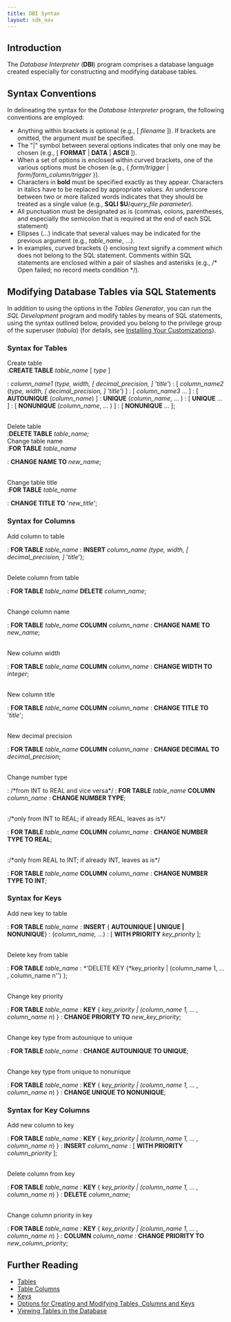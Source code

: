 ```yaml
---
title: DBI Syntax
layout: sdk_nav
---
```


## Introduction

The *Database Interpreter* (**DBI**) program comprises a database
language created especially for constructing and modifying database
tables.

## Syntax Conventions 

In delineating the syntax for the *Database Interpreter* program, the
following conventions are employed:

-   Anything within brackets is optional (e.g., \[ *filename* \]). If
    brackets are omitted, the argument *must* be specified.
-   The "\|" symbol between several options indicates that only one may
    be chosen (e.g., \[ **FORMAT** \| **DATA** \| **ASCII** \]).
-   When a set of options is enclosed within curved brackets, one of the
    various options must be chosen (e.g., { *form/trigger* \|
    *form/form_column/trigger* }).
-   Characters in **bold** must be specified exactly as they appear.
    Characters in italics have to be replaced by appropriate values. An
    underscore between two or more italized words indicates that they
    should be treated as a single value (e.g., **SQLI \$U**/*query_file
    parameter*).
-   All punctuation must be designated as is (commas, colons,
    parentheses, and especially the semicolon that is required at the
    end of each SQL statement)
-   Ellipses (\...) indicate that several values may be indicated for
    the previous argument (e.g., *table_name*, \...).
-   In examples, curved brackets {} enclosing text signify a comment
    which does not belong to the SQL statement. Comments within SQL
    statements are enclosed within a pair of slashes and asterisks
    (e.g., /\* Open failed; no record meets condition \*/).

## Modifying Database Tables via SQL Statements 

In addition to using the options in the *Tables Generator*, you can run
the *SQL Development* program and modify tables by means of SQL
statements, using the syntax outlined below, provided you belong to the
privilege group of the superuser (*tabula*) (for details, see
[Installing Your
Customizations](Installing-Your-Customizations )).

### Syntax for Tables 

Create table\
:**CREATE TABLE** *table_name* \[ *type* \]

:   *column_name1* (*type, width, \[ decimal_precision, \] 'title'*)
:   \[ *column_name2* (*type, width, \[ decimal_precision, \] 'title'*)
    \]
:   \[ *column_name3* \... \]
:   \[ **AUTOUNIQUE** (*column_name*) \]
:   **UNIQUE** (*column_name*, \... )
:   \[ **UNIQUE** \... \]
:   \[ **NONUNIQUE** (*column_name*, \... ) \]
:   \[ **NONUNIQUE** \... \];

\
Delete table\
:**DELETE TABLE** *table_name;*\
Change table name\
:**FOR TABLE** *table_name*

:   **CHANGE NAME TO** *new_name*;

\
Change table title\
:**FOR TABLE** *table_name*

:   **CHANGE TITLE TO** \'*new_title*\';

### Syntax for Columns 

Add column to table

:   **FOR TABLE** *table_name*
:   **INSERT** *column_name (type, width, \[ decimal_precision, \]*
    \'*title*\');

\
Delete column from table

:   **FOR TABLE** *table_name* **DELETE** *column_name*;

\
Change column name

:   **FOR TABLE** *table_name* **COLUMN** *column_name*
:   **CHANGE NAME TO** *new_name*;

\
New column width

:   **FOR TABLE** *table_name* **COLUMN** *column_name*
:   **CHANGE WIDTH TO** *integer*;

\
New column title

:   **FOR TABLE** *table_name* **COLUMN** *column_name*
:   **CHANGE TITLE TO** \'*title*\';

\
New decimal precision

:   **FOR TABLE** *table_name* **COLUMN** *column_name*
:   **CHANGE DECIMAL TO** *decimal_precision*;

\
Change number type

:   /\*from INT to REAL and vice versa\*/
:   **FOR TABLE** *table_name* **COLUMN** *column_name*
:   **CHANGE NUMBER TYPE**;

\
:/\*only from INT to REAL; if already REAL, leaves as is\*/

:   **FOR TABLE** *table_name* **COLUMN** *column_name*
:   **CHANGE NUMBER TYPE TO REAL**;

\
:/\*only from REAL to INT; if already INT, leaves as is\*/

:   **FOR TABLE** *table_name* **COLUMN** *column_name*
:   **CHANGE NUMBER TYPE TO INT**;

### Syntax for Keys 

Add new key to table

:   **FOR TABLE** *table_name*
:   **INSERT** { **AUTOUNIQUE \| UNIQUE \| NONUNIQUE**}
:   (*column_name, \...*)
:   \[ **WITH PRIORITY** *key_priority* \];

\
Delete key from table

:   **FOR TABLE** *table_name*
:   *\'DELETE KEY {*key_priority \| (column_name 1, \... , column_name
    n\'\') };

\
Change key priority

:   **FOR TABLE** *table_name*
:   **KEY** { *key_priority \| (column_name 1, \... , column_name n*) }
:   **CHANGE PRIORITY TO** *new_key_priority*;

\
Change key type from autounique to unique

:   **FOR TABLE** *table_name*
:   **CHANGE AUTOUNIQUE TO UNIQUE**;

\
Change key type from unique to nonunique

:   **FOR TABLE** *table_name*
:   **KEY** { *key_priority \| (column_name 1, \... , column_name n*) }
:   **CHANGE UNIQUE TO NONUNIQUE**;

### Syntax for Key Columns 

Add new column to key

:   **FOR TABLE** *table_name*
:   **KEY** { *key_priority \| (column_name 1, \... , column_name n*) }
:   **INSERT** *column_name*
:   \[ **WITH PRIORITY** *column_priority* \];

\
Delete column from key

:   **FOR TABLE** *table_name*
:   **KEY** { *key_priority \| (column_name 1, \... , column_name n*) }
:   **DELETE** *column_name*;

\
Change column priority in key

:   **FOR TABLE** *table_name*
:   **KEY** { *key_priority \| (column_name 1, \... , column_name n*) }
:   **COLUMN** *column_name*
:   **CHANGE PRIORITY TO** *new_column_priority*;

## Further Reading 

-   [Tables](Tables )
-   [Table Columns](Table-Columns )
-   [Keys](Keys )
-   [Options for Creating and Modifying Tables, Columns and
    Keys](Options-for-Creating-and-Modifying-Tables,_Columns-and-Keys )
-   [Viewing Tables in the
    Database](Viewing-Tables-in-the-Database )
